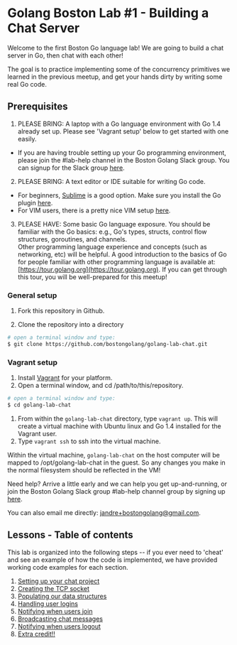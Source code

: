 # Golang Boston Lab #1 - Building a Chat Server

Welcome to the first Boston Go language lab!  We are going to build a chat server in Go, then chat with each other!

The goal is to practice implementing some of the concurrency primitives we learned in the previous meetup, and 
get your hands dirty by writing some real Go code. 

## Prerequisites 

1. PLEASE BRING:  A laptop with a Go language environment with Go 1.4 already set up. Please see 'Vagrant setup' below to get started with one easily.
  * If you are having trouble setting up your Go programming environment, please join the #lab-help channel in the Boston Golang Slack group. You can signup for the Slack group [here](http://bostongolang-slack-invite.herokuapp.com/).

2. PLEASE BRING: A text editor or IDE suitable for writing Go code.
  * For beginners, [Sublime](http://www.sublimetext.com) is a good option. Make sure you install the Go plugin [here](https://github.com/DisposaBoy/GoSublime).
  * For VIM users, there is a pretty nice VIM setup [here](https://github.com/fatih/vim-go).  

3. PLEASE HAVE:  Some basic Go language exposure.  You should be familiar with the Go basics: e.g., Go's types, structs, control flow structures, goroutines, and channels.   
Other programming language experience and concepts (such as networking, etc) will be helpful. A good introduction to the basics of Go for people familiar with 
other programming language is available at: [https://tour.golang.org](https://tour.golang.org). If you can get through this tour, you will be well-prepared for this meetup!

### General setup

1. Fork this repository in Github.

1. Clone the repository into a directory
  
  ```bash
  # open a terminal window and type:
  $ git clone https://github.com/bostongolang/golang-lab-chat.git
  ```

### Vagrant setup

1. Install [Vagrant](http://www.vagrantup.com/downloads) for your platform.
1. Open a terminal window, and cd /path/to/this/repository.

  ```bash
  # open a terminal window and type:
  $ cd golang-lab-chat
  ```

1. From within the `golang-lab-chat` directory, type `vagrant up`. This will create a virtual machine with Ubuntu linux and Go 1.4 installed for the Vagrant user.
1. Type `vagrant ssh` to ssh into the virtual machine.  

Within the virtual machine, `golang-lab-chat` on the host computer
will be mapped to /opt/golang-lab-chat in the guest.  So any changes
you make in the normal filesystem should be reflected in the VM!

Need help? Arrive a little early and we can help you get up-and-running, or join
the Boston Golang Slack group #lab-help channel group by signing up [here](http://bostongolang-slack-invite.herokuapp.com/).

You can also email me directly: [jandre+bostongolang@gmail.com](mailto:jandre+bostongolang@gmail.com).


## Lessons - Table of contents 

This lab is organized into the following steps -- if you ever need to 'cheat' and see an example of how the code is
implemented, we have provided working code examples for each section.

1. [Setting up your chat project](lessons/01-setup.md)
1. [Creating the TCP socket](lessons/02-socket.md)
1. [Populating our data structures](lessons/03-data-structures.md)
1. [Handling user logins](lessons/04-login.md)
1. [Notifying when users join](lessons/05-handle-joins.md)
1. [Broadcasting chat messages](lessons/06-broadcast-msgs.md)
1. [Notifying when users logout](lessons/07-logouts.md)
1. [Extra credit!!](lessons/08-extra-credit.md)

